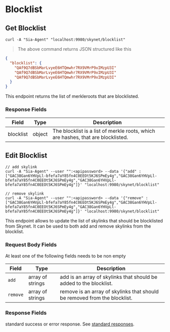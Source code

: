 # Blocklist

## Get Blocklist

```shell--curl
curl -A "Sia-Agent" "localhost:9980/skynet/blocklist"
```

> The above command returns JSON structured like this

```json
{
  "blocklist": {
    "QAf9Q7dBSbMarLvyeE6HTQmwhr7RX9VMrP9xIMzpU3I"
    "QAf9Q7dBSbMarLvyeE6HTQmwhr7RX9VMrP9xIMzpU3I"
    "QAf9Q7dBSbMarLvyeE6HTQmwhr7RX9VMrP9xIMzpU3I"
  }
}
```

This endpoint returns the list of merkleroots that are blocklisted.

### Response Fields

Field | Type | Description
----- | ---- | -----------
blocklist | object | The blocklist is a list of merkle roots, which are hashes, that are blocklisted.

## Edit Blocklist

```shell--curl
// add skylink
curl -A "Sia-Agent" --user "":<apipassword> --data '{"add" : ["GAC38Gan6YHVpLl-bfefa7aY85fn4C0EEOt5KJ6SPmEy4g","GAC38Gan6YHVpLl-bfefa7aY85fn4C0EEOt5KJ6SPmEy4g","GAC38Gan6YHVpLl-bfefa7aY85fn4C0EEOt5KJ6SPmEy4g"]}' "localhost:9980/skynet/blocklist"

// remove skylink
curl -A "Sia-Agent" --user "":<apipassword> --data '{"remove" : ["GAC38Gan6YHVpLl-bfefa7aY85fn4C0EEOt5KJ6SPmEy4g","GAC38Gan6YHVpLl-bfefa7aY85fn4C0EEOt5KJ6SPmEy4g","GAC38Gan6YHVpLl-bfefa7aY85fn4C0EEOt5KJ6SPmEy4g"]}' "localhost:9980/skynet/blocklist"
```

This endpoint allows to update the list of skylinks that should be blocklisted
from Skynet. It can be used to both add and remove skylinks from the blocklist.

### Request Body Fields

<aside class="warning">At least one of the following fields needs to be non empty</aside>

Field | Type | Description
----- | ---- | -----------
`add` | array of strings | add is an array of skylinks that should be added to the blocklist.
`remove` | array of strings | remove is an array of skylinks that should be removed from the blocklist.

### Response Fields

standard success or error response. See [standard
responses](#standard-responses).

